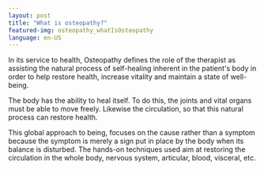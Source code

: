 ```yaml
---
layout: post
title: "What is osteopathy?"
featured-img: osteopathy_whatIsOsteopathy
language: en-US
---
```

In its service to health, Osteopathy defines the role of the therapist as assisting
the natural process of self-healing inherent in the patient's body in order to 
help restore health, increase vitality and maintain a state of well-being. 

The body has the ability to heal itself. To do this, the joints and vital organs must be able to move freely. Likewise the circulation, so that this natural process
can restore health. 

This global approach to being, focuses on the cause rather than a symptom because the symptom is merely a sign put in place by the body when its balance is disturbed. The hands-on techniques used aim at restoring the circulation in the whole body, nervous system, articular,  blood, visceral, etc.
